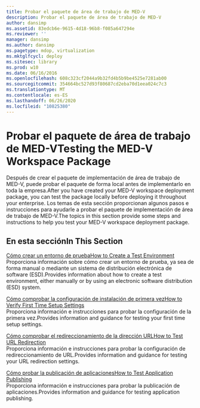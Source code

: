 ```yaml
---
title: Probar el paquete de área de trabajo de MED-V
description: Probar el paquete de área de trabajo de MED-V
author: dansimp
ms.assetid: 83edcb6e-9615-4d18-96b8-f085a647294e
ms.reviewer: ''
manager: dansimp
ms.author: dansimp
ms.pagetype: mdop, virtualization
ms.mktglfcycl: deploy
ms.sitesec: library
ms.prod: w10
ms.date: 06/16/2016
ms.openlocfilehash: 608c323cf2044a9b32fd4b5b9be4525e7281ab00
ms.sourcegitcommit: 354664bc527d93f80687cd2eba70d1eea024c7c3
ms.translationtype: MT
ms.contentlocale: es-ES
ms.lasthandoff: 06/26/2020
ms.locfileid: "10825380"
---
```

# <span data-ttu-id="dda60-103">Probar el paquete de área de trabajo de MED-V</span><span class="sxs-lookup"><span data-stu-id="dda60-103">Testing the MED-V Workspace Package</span></span>


<span data-ttu-id="dda60-104">Después de crear el paquete de implementación de área de trabajo de MED-V, puede probar el paquete de forma local antes de implementarlo en toda la empresa.</span><span class="sxs-lookup"><span data-stu-id="dda60-104">After you have created your MED-V workspace deployment package, you can test the package locally before deploying it throughout your enterprise.</span></span> <span data-ttu-id="dda60-105">Los temas de esta sección proporcionan algunos pasos e instrucciones para ayudarle a probar el paquete de implementación de área de trabajo de MED-V.</span><span class="sxs-lookup"><span data-stu-id="dda60-105">The topics in this section provide some steps and instructions to help you test your MED-V workspace deployment package.</span></span>

## <span data-ttu-id="dda60-106">En esta sección</span><span class="sxs-lookup"><span data-stu-id="dda60-106">In This Section</span></span>


<a href="" id="how-to-create-a-test-environment"></a>[<span data-ttu-id="dda60-107">Cómo crear un entorno de prueba</span><span class="sxs-lookup"><span data-stu-id="dda60-107">How to Create a Test Environment</span></span>](how-to-create-a-test-environment.md)  
<span data-ttu-id="dda60-108">Proporciona información sobre cómo crear un entorno de prueba, ya sea de forma manual o mediante un sistema de distribución electrónica de software (ESD).</span><span class="sxs-lookup"><span data-stu-id="dda60-108">Provides information about how to create a test environment, either manually or by using an electronic software distribution (ESD) system.</span></span>

<a href="" id="how-to-verify-first-time-setup-settings"></a>[<span data-ttu-id="dda60-109">Cómo comprobar la configuración de instalación de primera vez</span><span class="sxs-lookup"><span data-stu-id="dda60-109">How to Verify First Time Setup Settings</span></span>](how-to-verify-first-time-setup-settings.md)  
<span data-ttu-id="dda60-110">Proporciona información e instrucciones para probar la configuración de la primera vez.</span><span class="sxs-lookup"><span data-stu-id="dda60-110">Provides information and guidance for testing your first time setup settings.</span></span>

<a href="" id="how-to-test-url-redirection"></a>[<span data-ttu-id="dda60-111">Cómo comprobar el redireccionamiento de la dirección URL</span><span class="sxs-lookup"><span data-stu-id="dda60-111">How to Test URL Redirection</span></span>](how-to-test-url-redirection.md)  
<span data-ttu-id="dda60-112">Proporciona información e instrucciones para probar la configuración de redireccionamiento de URL.</span><span class="sxs-lookup"><span data-stu-id="dda60-112">Provides information and guidance for testing your URL redirection settings.</span></span>

<a href="" id="how-to-test-application-publishing"></a>[<span data-ttu-id="dda60-113">Cómo probar la publicación de aplicaciones</span><span class="sxs-lookup"><span data-stu-id="dda60-113">How to Test Application Publishing</span></span>](how-to-test-application-publishing.md)  
<span data-ttu-id="dda60-114">Proporciona información e instrucciones para probar la publicación de aplicaciones.</span><span class="sxs-lookup"><span data-stu-id="dda60-114">Provides information and guidance for testing application publishing.</span></span>

 

 





